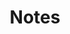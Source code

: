 ---
title: 'Notes'
field: 'dcterms.description'
slug: 'global-notes'
description: 'An account of the resource'
comment: 'Any additional information about the resource not covered in any other element'
required: False
module: 'Form'
cluster: 'Global'
policy: 'Free value. Single value only.'
---